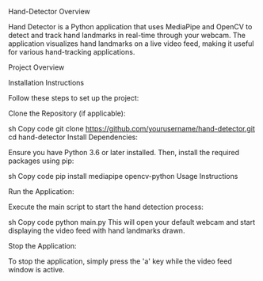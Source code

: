 Hand-Detector
Overview

Hand Detector is a Python application that uses MediaPipe and OpenCV to detect and track hand landmarks in real-time through your webcam. The application visualizes hand landmarks on a live video feed, making it useful for various hand-tracking applications.

Project Overview

Installation Instructions

Follow these steps to set up the project:

Clone the Repository (if applicable):

sh
Copy code
git clone https://github.com/yourusername/hand-detector.git
cd hand-detector
Install Dependencies:

Ensure you have Python 3.6 or later installed. Then, install the required packages using pip:

sh
Copy code
pip install mediapipe opencv-python
Usage Instructions

Run the Application:

Execute the main script to start the hand detection process:

sh
Copy code
python main.py
This will open your default webcam and start displaying the video feed with hand landmarks drawn.

Stop the Application:

To stop the application, simply press the 'a' key while the video feed window is active.

